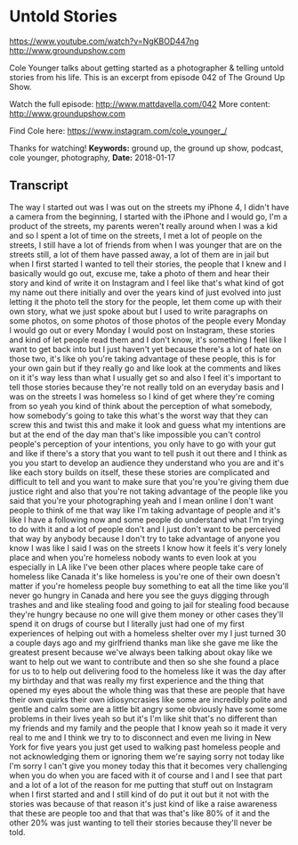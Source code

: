# Untold Stories
https://www.youtube.com/watch?v=NgKBOD447ng
http://www.groundupshow.com

Cole Younger talks about getting started as a photographer & telling untold stories from his life. This is an excerpt from episode 042 of The Ground Up Show.

Watch the full episode: http://www.mattdavella.com/042
More content: http://www.groundupshow.com

Find Cole here:  https://www.instagram.com/cole_younger_/

Thanks for watching!
**Keywords:** ground up, the ground up show, podcast, cole younger, photography, 
**Date:** 2018-01-17

## Transcript
 The way I started out was I was out on the streets my iPhone 4, I didn't have a camera from the beginning, I started with the iPhone and I would go, I'm a product of the streets, my parents weren't really around when I was a kid and so I spent a lot of time on the streets, I met a lot of people on the streets, I still have a lot of friends from when I was younger that are on the streets still, a lot of them have passed away, a lot of them are in jail but when I first started I wanted to tell their stories, the people that I knew and I basically would go out, excuse me, take a photo of them and hear their story and kind of write it on Instagram and I feel like that's what kind of got my name out there initially and over the years kind of just evolved into just letting it the photo tell the story for the people, let them come up with their own story, what we just spoke about but I used to write paragraphs on some photos, on some photos of those photos of the people every Monday I would go out or every Monday I would post on Instagram, these stories and kind of let people read them and I don't know, it's something I feel like I want to get back into but I just haven't yet because there's a lot of hate on those two, it's like oh you're taking advantage of these people, this is for your own gain but if they really go and like look at the comments and likes on it it's way less than what I usually get so and also I feel it's important to tell those stories because they're not really told on an everyday basis and I was on the streets I was homeless so I kind of get where they're coming from so yeah you kind of think about the perception of what somebody, how somebody's going to take this what's the worst way that they can screw this and twist this and make it look and guess what my intentions are but at the end of the day man that's like impossible you can't control people's perception of your intentions, you only have to go with your gut and like if there's a story that you want to tell push it out there and I think as you you start to develop an audience they understand who you are and it's like each story builds on itself, these these stories are complicated and difficult to tell and you want to make sure that you're you're giving them due justice right and also that you're not taking advantage of the people like you said that you're your photographing yeah and I mean online I don't want people to think of me that way like I'm taking advantage of people and it's like I have a following now and some people do understand what I'm trying to do with it and a lot of people don't and I just don't want to be perceived that way by anybody because I don't try to take advantage of anyone you know I was like I said I was on the streets I know how it feels it's very lonely place and when you're homeless nobody wants to even look at you especially in LA like I've been other places where people take care of homeless like Canada it's like homeless is you're one of their own doesn't matter if you're homeless people buy something to eat all the time like you'll never go hungry in Canada and here you see the guys digging through trashes and and like stealing food and going to jail for stealing food because they're hungry because no one will give them money or other cases they'll spend it on drugs of course but I literally just had one of my first experiences of helping out with a homeless shelter over my I just turned 30 a couple days ago and my girlfriend thanks man like she gave me like the greatest present because we've always been talking about okay like we want to help out we want to contribute and then so she she found a place for us to to help out delivering food to the homeless like it was the day after my birthday and that was really my first experience and the thing that opened my eyes about the whole thing was that these are people that have their own quirks their own idiosyncrasies like some are incredibly polite and gentle and calm some are a little bit angry some obviously have some some problems in their lives yeah so but it's I'm like shit that's no different than my friends and my family and the people that I know yeah so it made it very real to me and I think we try to to disconnect and even me living in New York for five years you just get used to walking past homeless people and not acknowledging them or ignoring them we're saying sorry not today like I'm sorry I can't give you money today this that it becomes very challenging when you do when you are faced with it of course and I and I see that part and a lot of a lot of the reason for me putting that stuff out on Instagram when I first started and and I still kind of do put it out but it not with the stories was because of that reason it's just kind of like a raise awareness that these are people too and that that was that's like 80% of it and the other 20% was just wanting to tell their stories because they'll never be told.
